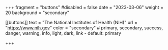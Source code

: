 +++
fragment = "buttons"
#disabled = false
date = "2023-03-06"
weight = 20
background = "secondary"

[[buttons]]
  text = "The National Institutes of Health (NIH)"
  url = "https://www.nih.gov"
  color = "secondary" # primary, secondary, success, danger, warning, info, light, dark, link - default: primary

+++
